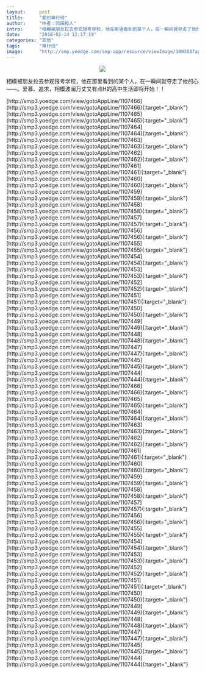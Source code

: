 ```yaml
---
layout:     post
title:      "爱的单行线"
author:     "作者：冈田和人"
intro:      "相模被朋友拉去参观报考学校，他在那里看到的某个人，在一瞬间就夺走了他的心——。爱慕、追求，相模波澜万丈又有点H的高中生活即将开始！！"
date:       "2018-02-14 12:17:19"
categories: "其他"
tags:       "单行线"
image:      "http://smp.yoedge.com/smp-app/resource/viewImage/1003687appline.png"
---
```

<div style="text-align: center">
<p><img src="http://smp.yoedge.com/smp-app/resource/viewImage/1003687appline.png"/></p>
</div>
<p class="post-meta">
<span>相模被朋友拉去参观报考学校，他在那里看到的某个人，在一瞬间就夺走了他的心——。爱慕、追求，相模波澜万丈又有点H的高中生活即将开始！！</span>
</p>
[http://smp3.yoedge.com/view/gotoAppLine/1107466](http://smp3.yoedge.com/view/gotoAppLine/1107466){:target="_blank"}
[http://smp3.yoedge.com/view/gotoAppLine/1107465](http://smp3.yoedge.com/view/gotoAppLine/1107465){:target="_blank"}
[http://smp3.yoedge.com/view/gotoAppLine/1107464](http://smp3.yoedge.com/view/gotoAppLine/1107464){:target="_blank"}
[http://smp3.yoedge.com/view/gotoAppLine/1107463](http://smp3.yoedge.com/view/gotoAppLine/1107463){:target="_blank"}
[http://smp3.yoedge.com/view/gotoAppLine/1107462](http://smp3.yoedge.com/view/gotoAppLine/1107462){:target="_blank"}
[http://smp3.yoedge.com/view/gotoAppLine/1107461](http://smp3.yoedge.com/view/gotoAppLine/1107461){:target="_blank"}
[http://smp3.yoedge.com/view/gotoAppLine/1107460](http://smp3.yoedge.com/view/gotoAppLine/1107460){:target="_blank"}
[http://smp3.yoedge.com/view/gotoAppLine/1107459](http://smp3.yoedge.com/view/gotoAppLine/1107459){:target="_blank"}
[http://smp3.yoedge.com/view/gotoAppLine/1107458](http://smp3.yoedge.com/view/gotoAppLine/1107458){:target="_blank"}
[http://smp3.yoedge.com/view/gotoAppLine/1107457](http://smp3.yoedge.com/view/gotoAppLine/1107457){:target="_blank"}
[http://smp3.yoedge.com/view/gotoAppLine/1107456](http://smp3.yoedge.com/view/gotoAppLine/1107456){:target="_blank"}
[http://smp3.yoedge.com/view/gotoAppLine/1107455](http://smp3.yoedge.com/view/gotoAppLine/1107455){:target="_blank"}
[http://smp3.yoedge.com/view/gotoAppLine/1107454](http://smp3.yoedge.com/view/gotoAppLine/1107454){:target="_blank"}
[http://smp3.yoedge.com/view/gotoAppLine/1107453](http://smp3.yoedge.com/view/gotoAppLine/1107453){:target="_blank"}
[http://smp3.yoedge.com/view/gotoAppLine/1107452](http://smp3.yoedge.com/view/gotoAppLine/1107452){:target="_blank"}
[http://smp3.yoedge.com/view/gotoAppLine/1107451](http://smp3.yoedge.com/view/gotoAppLine/1107451){:target="_blank"}
[http://smp3.yoedge.com/view/gotoAppLine/1107450](http://smp3.yoedge.com/view/gotoAppLine/1107450){:target="_blank"}
[http://smp3.yoedge.com/view/gotoAppLine/1107449](http://smp3.yoedge.com/view/gotoAppLine/1107449){:target="_blank"}
[http://smp3.yoedge.com/view/gotoAppLine/1107448](http://smp3.yoedge.com/view/gotoAppLine/1107448){:target="_blank"}
[http://smp3.yoedge.com/view/gotoAppLine/1107447](http://smp3.yoedge.com/view/gotoAppLine/1107447){:target="_blank"}
[http://smp3.yoedge.com/view/gotoAppLine/1107445](http://smp3.yoedge.com/view/gotoAppLine/1107445){:target="_blank"}
[http://smp3.yoedge.com/view/gotoAppLine/1107444](http://smp3.yoedge.com/view/gotoAppLine/1107444){:target="_blank"}
[http://smp3.yoedge.com/view/gotoAppLine/1107466](http://smp3.yoedge.com/view/gotoAppLine/1107466){:target="_blank"}
[http://smp3.yoedge.com/view/gotoAppLine/1107465](http://smp3.yoedge.com/view/gotoAppLine/1107465){:target="_blank"}
[http://smp3.yoedge.com/view/gotoAppLine/1107464](http://smp3.yoedge.com/view/gotoAppLine/1107464){:target="_blank"}
[http://smp3.yoedge.com/view/gotoAppLine/1107463](http://smp3.yoedge.com/view/gotoAppLine/1107463){:target="_blank"}
[http://smp3.yoedge.com/view/gotoAppLine/1107462](http://smp3.yoedge.com/view/gotoAppLine/1107462){:target="_blank"}
[http://smp3.yoedge.com/view/gotoAppLine/1107461](http://smp3.yoedge.com/view/gotoAppLine/1107461){:target="_blank"}
[http://smp3.yoedge.com/view/gotoAppLine/1107460](http://smp3.yoedge.com/view/gotoAppLine/1107460){:target="_blank"}
[http://smp3.yoedge.com/view/gotoAppLine/1107459](http://smp3.yoedge.com/view/gotoAppLine/1107459){:target="_blank"}
[http://smp3.yoedge.com/view/gotoAppLine/1107458](http://smp3.yoedge.com/view/gotoAppLine/1107458){:target="_blank"}
[http://smp3.yoedge.com/view/gotoAppLine/1107457](http://smp3.yoedge.com/view/gotoAppLine/1107457){:target="_blank"}
[http://smp3.yoedge.com/view/gotoAppLine/1107456](http://smp3.yoedge.com/view/gotoAppLine/1107456){:target="_blank"}
[http://smp3.yoedge.com/view/gotoAppLine/1107455](http://smp3.yoedge.com/view/gotoAppLine/1107455){:target="_blank"}
[http://smp3.yoedge.com/view/gotoAppLine/1107454](http://smp3.yoedge.com/view/gotoAppLine/1107454){:target="_blank"}
[http://smp3.yoedge.com/view/gotoAppLine/1107453](http://smp3.yoedge.com/view/gotoAppLine/1107453){:target="_blank"}
[http://smp3.yoedge.com/view/gotoAppLine/1107452](http://smp3.yoedge.com/view/gotoAppLine/1107452){:target="_blank"}
[http://smp3.yoedge.com/view/gotoAppLine/1107451](http://smp3.yoedge.com/view/gotoAppLine/1107451){:target="_blank"}
[http://smp3.yoedge.com/view/gotoAppLine/1107450](http://smp3.yoedge.com/view/gotoAppLine/1107450){:target="_blank"}
[http://smp3.yoedge.com/view/gotoAppLine/1107449](http://smp3.yoedge.com/view/gotoAppLine/1107449){:target="_blank"}
[http://smp3.yoedge.com/view/gotoAppLine/1107448](http://smp3.yoedge.com/view/gotoAppLine/1107448){:target="_blank"}
[http://smp3.yoedge.com/view/gotoAppLine/1107447](http://smp3.yoedge.com/view/gotoAppLine/1107447){:target="_blank"}
[http://smp3.yoedge.com/view/gotoAppLine/1107445](http://smp3.yoedge.com/view/gotoAppLine/1107445){:target="_blank"}
[http://smp3.yoedge.com/view/gotoAppLine/1107444](http://smp3.yoedge.com/view/gotoAppLine/1107444){:target="_blank"}


